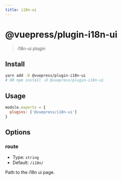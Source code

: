 ```yaml
---
title: i18n-ui
---
```


# @vuepress/plugin-i18n-ui

> i18n-ui plugin

## Install

```bash
yarn add -D @vuepress/plugin-i18n-ui
# OR npm install -D @vuepress/plugin-i18n-ui
```

## Usage

```javascript
module.exports = {
  plugins: ['@vuepress/i18n-ui'] 
}
```

## Options

### route

- Type: `string`
- Default: `/i18n/`

Path to the i18n ui page.

